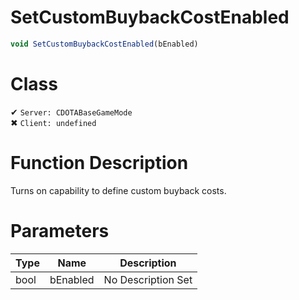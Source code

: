 # SetCustomBuybackCostEnabled
```js	
void SetCustomBuybackCostEnabled(bEnabled)
```
# Class
✔ `Server: CDOTABaseGameMode`  
✖ `Client: undefined`  

# Function Description
Turns on capability to define custom buyback costs.
# Parameters
Type|Name|Description
--|--|--
bool|bEnabled|No Description Set
